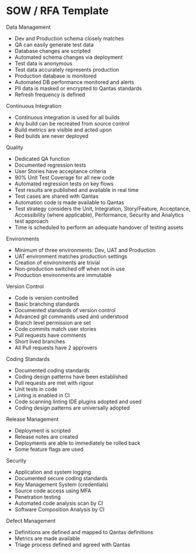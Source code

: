# SOW / RFA Template

  

Data Management

-   Dev and Production schema closely matches
-   QA can easily generate test data
-   Database changes are scripted
-   Automated schema changes via deployment
-   Test data is anonymous
-   Test data accurately represents production
-   Production database is monitored
-   Automated DB performance monitored and alerts
-   PII data is masked or encrypted to Qantas standards
-   Refresh frequency is defined

Continuous Integration

-   Continuous integration is used for all builds
-   Any build can be recreated from source control
-   Build metrics are visible and acted upon
-   Red builds are never deployed

Quality

-   Dedicated QA function
-   Documented regression tests
-   User Stories have acceptance criteria
-   90% Unit Test Coverage for all new code
-   Automated regression tests on key flows
-   Test results are published and available in real time
-   Test cases are shared with Qantas
-   Automation code is made available to Qantas
-   Test strategy considers the Unit, Integration, Story/Feature,
    Acceptance, Accessibility (where applicable), Performance, Security
    and Analytics test approach
-   Time is scheduled to perform an adequate handover of testing assets

Environments

-   Minimum of three environments: Dev, UAT and Production
-   UAT environment matches production settings
-   Creation of environments are trivial
-   Non-production switched off when not in use
-   Production environments are immutable

Version Control

-   Code is version controlled
-   Basic branching standards
-   Documented standards of version control
-   Advanced git commands used and understood
-   Branch level permission are set
-   Code commits match user stories
-   Pull requests have comments
-   Short lived branches
-   All Pull requests have 2 approvers

Coding Standards

-   Documented coding standards
-   Coding design patterns have been established
-   Pull requests are met with rigour
-   Unit tests in code
-   Linting is enabled in CI
-   Code scanning linting IDE plugins adopted and used
-   Coding design patterns are universally adopted

Release Management

-   Deployment is scripted
-   Release notes are created
-   Deployments are able to immediately be rolled back
-   Some feature flags are used

Security

-   Application and system logging
-   Documented secure coding standards
-   Key Management System (credentials)
-   Source code access using MFA
-   Penetration testing
-   Automated code analysis scan by CI
-   Software Composition Analysis by CI

Defect Management

-   Definitions are defined and mapped to Qantas definitions
-   Metrics are made available
-   Triage process defined and agreed with Qantas

  
